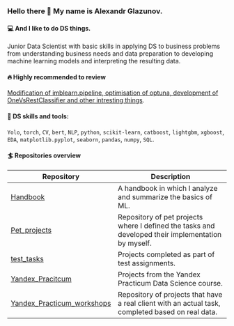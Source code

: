 ### Hello there 👋 My name is Alexandr Glazunov.

#### 💻 And I like to do DS things.

Junior Data Scientist with basic skills in applying DS to business problems from understanding business needs and data preparation to developing machine learning models and interpreting the resulting data.

#### 🔥 Highly recommended to review
[Modification of imblearn.pipeline, optimisation of optuna, development of OneVsRestClassifier and other intresting things](https://github.com/pzae/Pet_projects/blob/main/Pet_OOP/notebooks/Pet_OOP.ipynb).

#### 🔧 DS skills and tools:

`Yolo`, `torch`, `CV`, `bert`, `NLP`, `python`, `scikit-learn`, `catboost`, `lightgbm`, `xgboost`, `EDA`, `matplotlib.pyplot`, `seaborn`, `pandas`, `numpy`, `SQL`.

#### 🏄 Repositories overview

| Repository | Description                                                   |
| ---------- | ------------------------------------------------------------- |
| [Handbook](https://github.com/pzae/Handbook)   | A handbook in which I analyze and summarize the basics of ML. |
| [Pet_projects](https://github.com/pzae/Pet_projects) | Repository of pet projects where I defined the tasks and developed their implementation by myself. |
| [test_tasks](https://github.com/pzae/test_tasks) | Projects completed as part of test assignments. |
| [Yandex_Pracitcum](https://github.com/pzae/Yandex_Pracitcum) | Projects from the Yandex Practicum Data Science course. |
| [Yandex_Practicum_workshops](https://github.com/pzae/Yandex_Practicum_workshops/tree/main) | Repository of projects that have a real client with an actual task, completed based on real data. |


<!--
**pzae/pzae** is a ✨ _special_ ✨ repository because its `README.md` (this file) appears on your GitHub profile.

Here are some ideas to get you started:

- 🔭 I’m currently working on ...
- 🌱 I’m currently learning ...
- 👯 I’m looking to collaborate on ...
- 🤔 I’m looking for help with ...
- 💬 Ask me about ...
- 📫 How to reach me: ...
- 😄 Pronouns: ...
- ⚡ Fun fact: ...
-->
